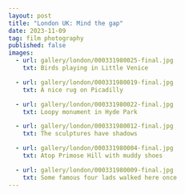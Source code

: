 ```yaml
---
layout: post
title: "London UK: Mind the gap"
date: 2023-11-09
tag: film photography
published: false
images:
  - url: gallery/london/000331980025-final.jpg
    txt: Birds playing in Little Venice

  - url: gallery/london/000331980019-final.jpg
    txt: A nice rug on Picadilly

  - url: gallery/london/000331980022-final.jpg
    txt: Loopy monument in Hyde Park

  - url: gallery/london/000331980012-final.jpg
    txt: The sculptures have shadows

  - url: gallery/london/000331980004-final.jpg
    txt: Atop Primose Hill with muddy shoes

  - url: gallery/london/000331980009-final.jpg
    txt: Some famous four lads walked here once
---
```


